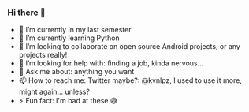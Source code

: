 ### Hi there 👋


<ul>
<li>🔭 I’m currently in my last semester</li>
<li> 🌱 I’m currently learning Python</li>
<li> 👯 I’m looking to collaborate on open source Android projects, or any projects really!</li>
<li> 🤔 I’m looking for help with: finding a job, kinda nervous...</li>
<li> 💬 Ask me about: anything you want</li>
<li> 📫 How to reach me: Twitter maybe?: @kvnlpz, I used to use it more, might again... unless? </li>
<li> ⚡ Fun fact: I'm bad at these 😅</li>
</ul>



<!--
**kvnlpz/kvnlpz** is a ✨ _special_ ✨ repository because its `README.md` (this file) appears on your GitHub profile.

Here are some ideas to get you started:

- 🔭 I’m currently working on an Android app
- 🌱 I’m currently learning JavaScript, Python
- 👯 I’m looking to collaborate on open source Android projects!
- 🤔 I’m looking for help with my own Android App
- 💬 Ask me about: anything you want
- 📫 How to reach me: twitter: @kevinn________
- 😄 Pronouns: anything
- ⚡ Fun fact: I have no fun facts
-->
